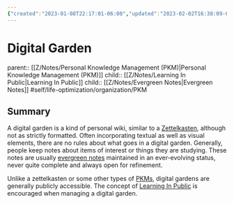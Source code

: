 ```yaml
---
{"created":"2023-01-08T22:17:01-06:00","updated":"2023-02-02T16:38:09-06:00","title":"Digital Garden","zettelgarden":true,"zettelType":"concept","dg-publish":true,"permalink":"/z/notes/digital-garden/","dgPassFrontmatter":true}
---
```


# Digital Garden
parent:: [[Z/Notes/Personal Knowledge Management (PKM)\|Personal Knowledge Management (PKM)]]
child:: [[Z/Notes/Learning In Public\|Learning In Public]]
child:: [[Z/Notes/Evergreen Notes\|Evergreen Notes]]
#self/life-optimization/organization/PKM 
## Summary
A digital garden is a kind of personal wiki, similar to a [Zettelkasten](Zettelkasten.md), although not as strictly formatted. Often incorporating textual as well as visual elements, there are no rules about what goes in a digital garden. Generally, people keep notes about items of interest or things they are studying. These notes are usually [evergreen notes](Evergreen%20Note.md) maintained in an ever-evolving status, never quite complete and always open for refinement.

Unlike a zettelkasten or some other types of [PKMs](Personal%20Knowledge%20Management%20(PKM).md), digital gardens are generally publicly accessible. The concept of [Learning In Public](Learning%20In%20Public.md) is encouraged when managing a digital garden.